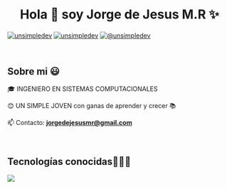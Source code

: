 <h1 align="center">Hola 👋  soy Jorge de Jesus M.R  ✨ </h1> 

<p align="left">
<a href="https://www.linkedin.com/in/jorge-de-jesus-montoya-reyes-81207025a/" target="blank"><img align="center" src="https://img.shields.io/badge/LinkedIn-0077B5?style=for-the-badge&logo=linkedin&logoColor=white" alt="unsimpledev"/></a>
<a href="https://www.facebook.com/jorgejesus.montoyareyes" target="blank"><img align="center" src="https://img.shields.io/badge/Facebook-1877F2?style=for-the-badge&logo=facebook&logoColor=white" alt="unsimpledev"  /></a>
<a href = "mailto:jorgedejesusmr@gmail.com" target="blank"><img align="center" src="https://img.shields.io/badge/Gmail-D14836?style=for-the-badge&logo=gmail&logoColor=white" alt="@unsimpledev"  /></a>
  </p>
<br>
<h2>Sobre mi 😃</h2>
<!--Intro start-->

<p align="left">
🎓 INGENIERO EN SISTEMAS COMPUTACIONALES

:blush: UN SIMPLE JOVEN con ganas de aprender y crecer 📚 

📫 Contacto: **jorgedejesusmr@gmail.com**
<!--Intro end-->
  </p>
<br>

<h2 >Tecnologías conocidas👨🏻‍💻</h2>
<!--tech stack icons-->
<p align="left">
  <a href="https://skillicons.dev">
    <img src="https://skillicons.dev/icons?i=cs,cpp,php,py,dotnet,css,html,js,bootstrap,arduino,mongodb,mysql,git,github,docker,vscode,linux" />
  </a>
</p>
<br>
<!-------------------------->
<br>



</p>        
<!--- stats (end) -->
